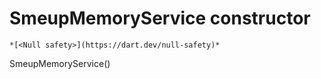 


# SmeupMemoryService constructor




    *[<Null safety>](https://dart.dev/null-safety)*



SmeupMemoryService()












